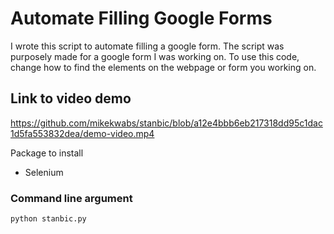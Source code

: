 # Automate Filling Google Forms

I wrote this script to automate filling a google form. The script was purposely made for a google form I was working on. To use this code, change how to find the elements
on the webpage or form you working on.

## Link to video demo

https://github.com/mikekwabs/stanbic/blob/a12e4bbb6eb217318dd95c1dac1d5fa553832dea/demo-video.mp4

Package to install

- Selenium

### Command line argument

```bash
python stanbic.py
```
